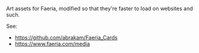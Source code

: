 Art assets for Faeria, modified so that they're faster to load on websites and
such.

See:

* https://github.com/abrakam/Faeria_Cards
* https://www.faeria.com/media
